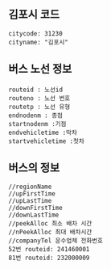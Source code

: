 ## 김포시 코드

    citycode: 31230
    cityname: "김포시"

## 버스 노선 정보

    routeid : 노선id
    routeno : 노선 번호
    routetp : 노선 유형
    endnodenm : 종점
    startnodenm :기점
    endvehicletime :막차
    startvehicletime :첫차

## 버스의 정보

    //regionName
    //upFirstTime
    //upLastTime
    //downFirstTime
    //downLastTime
    //peekAlloc 최소 배차 시간
    //nPeekAlloc 최대 배차시간
    //companyTel 운수업체 전화번호
    52번 routeid: 241460001
    81번 routeid: 232000009
